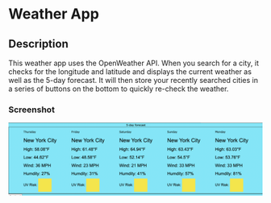 # Weather App

## Description
This weather app uses the OpenWeather API. When you search for a city, it checks for the longitude and latitude and displays the current weather as well as the 5-day forecast. It will then store your recently searched cities in a series of buttons on the bottom to quickly re-check the weather.

### Screenshot

![Screenshot](./assets/Weather-App.png)